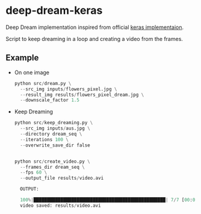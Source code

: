 # deep-dream-keras

Deep Dream implementation inspired from official [keras implementaion](https://keras.io/examples/generative/deep_dream/).

Script to keep dreaming in a loop and creating a video from the frames.

## Example

- On one image

    ```python
    python src/dream.py \
      --src_img inputs/flowers_pixel.jpg \
      --result_img results/flowers_pixel_dream.jpg \
      --downscale_factor 1.5 
    ```

- Keep Dreaming
  
  ```python
  python src/keep_dreaming.py \
    --src_img inputs/aus.jpg \
    --directory dream_seq \
    --iterations 100 \
    --overwrite_save_dir false
  ```

  ```python

  python src/create_video.py \
    --frames_dir dream_seq \
    --fps 60 \
    --output_file results/video.avi

  ```

  ```python
    OUTPUT:

    100%|█████████████████████████████████████████████████| 7/7 [00:00<00:00, 218.68it/s] 
    video saved: results/video.avi 
   ```

